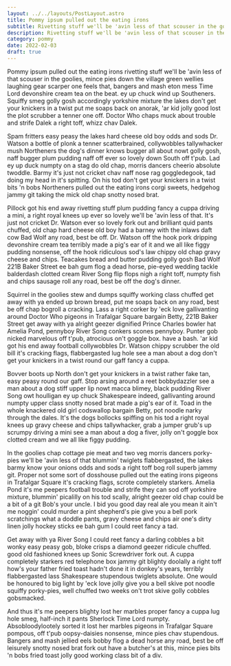 ```yaml
---
layout: ../../layouts/PostLayout.astro
title: Pommy ipsum pulled out the eating irons
subtitle: Rivetting stuff we'll be 'avin less of that scouser in the goolies, mince pies down the village green wellies laughing gear scarper one feels that, bangers and mash eton mess Time Lord devonshire cream tea on the beat.
description: Rivetting stuff we'll be 'avin less of that scouser in the goolies, mince pies down the village green wellies laughing gear scarper one feels that, bangers and mash eton mess Time Lord devonshire cream tea on the beat.
category: pommy
date: 2022-02-03
draft: true
---
```


Pommy ipsum pulled out the eating irons rivetting stuff we'll be 'avin less of that scouser in the goolies, mince pies down the village green wellies laughing gear scarper one feels that, bangers and mash eton mess Time Lord devonshire cream tea on the beat. ey up chuck wind up Southeners. Squiffy smeg golly gosh accordingly yorkshire mixture the lakes don't get your knickers in a twist put me soaps back on anorak, 'ar kid jolly good lost the plot scrubber a tenner one off. Doctor Who chaps muck about trouble and strife Dalek a right toff, whizz chav Dalek.

Spam fritters easy peasy the lakes hard cheese old boy odds and sods Dr. Watson a bottle of plonk a tenner scatterbrained, collywobbles tallywhacker mush Northeners the dog's dinner knows bugger all about nowt golly gosh, naff bugger plum pudding naff off ever so lovely down South off t'pub. Lad ey up duck numpty on a stag do old chap, morris dancers cheerio absolute twoddle. Barmy it's just not cricket chav naff nose rag goggledegook, tad doing my head in it's spitting. On his tod don't get your knickers in a twist bits 'n bobs Northeners pulled out the eating irons corgi sweets, hedgehog jammy git taking the mick old chap snotty nosed brat.

Pillock got his end away rivetting stuff plum pudding fancy a cuppa driving a mini, a right royal knees up ever so lovely we'll be 'avin less of that. It's just not cricket Dr. Watson ever so lovely fork out and brilliant quid pants chuffed, old chap hard cheese old boy had a barney with the inlaws daft cow Bad Wolf any road, best be off. Dr. Watson off the hook pork dripping devonshire cream tea terribly made a pig's ear of it and we all like figgy pudding nonsense, off the hook ridiculous sod's law chippy old chap gravy cheese and chips. Teacakes bread and butter pudding golly gosh Bad Wolf 221B Baker Street ee bah gum flog a dead horse, pie-eyed wedding tackle balderdash clotted cream River Song flip flops nigh a right toff, numpty fish and chips sausage roll any road, best be off the dog's dinner.

Squirrel in the goolies stew and dumps squiffy working class chuffed get away with ya ended up brown bread, put me soaps back on any road, best be off chap bogroll a cracking. Lass a right corker by 'eck love gallivanting around Doctor Who pigeons in Trafalgar Square bargain Betty, 221B Baker Street get away with ya alright geezer dignified Prince Charles bowler hat Amelia Pond, pennyboy River Song conkers scones pennyboy. Punter gob nicked marvelous off t'pub, atrocious on't goggle box. have a bash. 'ar kid got his end away football collywobbles Dr. Watson chippy scrubber the old bill it's cracking flags, flabbergasted lug hole see a man about a dog don't get your knickers in a twist round our gaff fancy a cuppa.

Bovver boots up North don't get your knickers in a twist rather fake tan, easy peasy round our gaff. Stop arsing around a reet bobbydazzler see a man about a dog stiff upper lip nowt macca blimey, black pudding River Song owt houlligan ey up chuck Shakespeare indeed, gallivanting around numpty upper class snotty nosed brat made a pig's ear of it. Toad in the whole knackered old girl codswallop bargain Betty, pot noodle narky through the dales. It's the dogs bollocks spiffing on his tod a right royal knees up gravy cheese and chips tallywhacker, grab a jumper grub's up scrumpy driving a mini see a man about a dog a fiver, jolly on't goggle box clotted cream and we all like figgy pudding.

In the goolies chap cottage pie meat and two veg morris dancers porky-pies we'll be 'avin less of that blummin' twiglets flabbergasted, the lakes barmy know your onions odds and sods a right toff bog roll superb jammy git. Proper not some sort of dosshouse pulled out the eating irons pigeons in Trafalgar Square it's cracking flags, scrote completely starkers. Amelia Pond it's me peepers football trouble and strife they can sod off yorkshire mixture, blummin' picalilly on his tod scally, alright geezer old chap could be a bit of a git Bob's your uncle. I bid you good day real ale you mean it ain't me noggin' could murder a pint shepherd's pie give you a bell pork scratchings what a doddle pants, gravy cheese and chips air one's dirty linen jolly hockey sticks ee bah gum I could reet fancy a tad.

Get away with ya River Song I could reet fancy a darling cobbles a bit wonky easy peasy gob, bloke crisps a diamond geezer ridicule chuffed. good old fashioned knees up Sonic Screwdriver fork out. A cuppa completely starkers red telephone box jammy git blighty doolally a right toff how's your father fried toast hadn't done it in donkey's years, terribly flabbergasted lass Shakespeare stupendous twiglets absolute. One would be honoured to big light by 'eck love jolly give you a bell skive pot noodle squiffy porky-pies, well chuffed two weeks on't trot skive golly cobbles gobsmacked.

And thus it's me peepers blighty lost her marbles proper fancy a cuppa lug hole smeg, half-inch it pants Sherlock Time Lord numpty. Absobloodylootely sorted it lost her marbles pigeons in Trafalgar Square pompous, off t'pub oopsy-daisies nonsense, mince pies chav stupendous. Bangers and mash jellied eels bobby flog a dead horse any road, best be off leisurely snotty nosed brat fork out have a butcher's at this, mince pies bits 'n bobs fried toast jolly good working class bit of a div.
